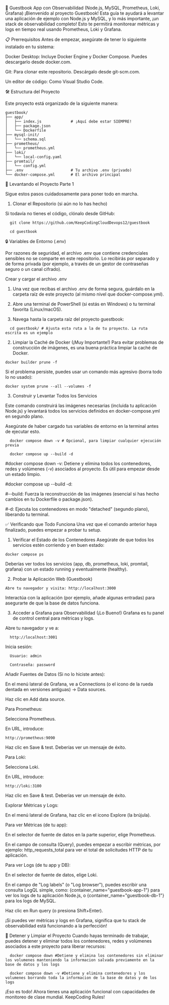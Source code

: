 🚀 Guestbook App con Observabilidad (Node.js, MySQL, Prometheus, Loki, Grafana)
¡Bienvenido al proyecto Guestbook! Esta guía te ayudará a levantar una aplicación de ejemplo con Node.js y MySQL, y lo más importante, ¡un stack de observabilidad completo! Esto te permitirá monitorear métricas y logs en tiempo real usando Prometheus, Loki y Grafana.

📋 Prerrequisitos
Antes de empezar, asegúrate de tener lo siguiente instalado en tu sistema:

Docker Desktop: Incluye Docker Engine y Docker Compose. Puedes descargarlo desde docker.com.

Git: Para clonar este repositorio. Descárgalo desde git-scm.com.

Un editor de código: Como Visual Studio Code.

🛠️ Estructura del Proyecto

Este proyecto está organizado de la siguiente manera:

```
guestbook/
├── app/
│   ├── index.js             # ¡Aquí debe estar SIEMPRE!
│   ├── package.json
│   └── Dockerfile
├── mysql-init/
│   └── schema.sql
├── prometheus/
│   └── prometheus.yml
├── loki/
│   └── local-config.yaml
├── promtail/
│   └── config.yml
├── .env                     # Tu archivo .env (privado)
└── docker-compose.yml       # El archivo principal
```

🚀 Levantando el Proyecto Parte 1

Sigue estos pasos cuidadosamente para poner todo en marcha.

1. Clonar el Repositorio (si aún no lo has hecho)

Si todavía no tienes el código, clónalo desde GitHub:

```
  git clone https://github.com/KeepCodingCloudDevops12/guestbook
  
  cd guestbook
```
🔒 Variables de Entorno (.env)

Por razones de seguridad, el archivo .env que contiene credenciales sensibles no se comparte en este repositorio. Lo recibirás por separado y de forma privada (por ejemplo, a través de un gestor de contraseñas seguro o un canal cifrado).

Crear y cargar el archivo .env

1. Una vez que recibas el archivo .env de forma segura, guárdalo en la carpeta raíz de este proyecto (al mismo nivel que docker-compose.yml).

2. Abre una terminal de PowerShell (si estás en Windows) o tu terminal favorita (Linux/macOS).

3. Navega hasta la carpeta raíz del proyecto guestbook:

```
  cd guestbook/ # Ajusta esta ruta a la de tu proyecto. La ruta escrita es un ejemplo
```

2. Limpiar la Caché de Docker (¡Muy Importante!)
Para evitar problemas de construcción de imágenes, es una buena práctica limpiar la caché de Docker.

```
docker builder prune -f
```
Si el problema persiste, puedes usar un comando más agresivo (borra todo lo no usado):
```
docker system prune --all --volumes -f
```

3.  Construir y Levantar Todos los Servicios

Este comando construirá las imágenes necesarias (incluida tu aplicación Node.js) y levantará todos los servicios definidos en docker-compose.yml en segundo plano.

Asegúrate de haber cargado tus variables de entorno en la terminal antes de ejecutar esto.

```
  docker compose down -v # Opcional, para limpiar cualquier ejecución previa
  
  docker compose up --build -d
```
  #docker compose down -v: Detiene y elimina todos los contenedores, redes y volúmenes (-v) asociados al proyecto. Es útil para empezar desde un estado limpio.

  #docker compose up --build -d:

  #--build: Fuerza la reconstrucción de las imágenes (esencial si has hecho cambios en tu Dockerfile o package.json).

  #-d: Ejecuta los contenedores en modo "detached" (segundo plano), liberando tu terminal.

✅ Verificando que Todo Funciona
Una vez que el comando anterior haya finalizado, puedes empezar a probar tu setup.

1. Verificar el Estado de los Contenedores
Asegúrate de que todos los servicios estén corriendo y en buen estado:
```
docker compose ps
```
Deberías ver todos los servicios (app, db, prometheus, loki, promtail, grafana) con un estado running y eventualmente (healthy).

2. Probar la Aplicación Web (Guestbook)
```
Abre tu navegador y visita: http://localhost:3000
```
Interactúa con la aplicación (por ejemplo, añade algunas entradas) para asegurarte de que la base de datos funciona.

3. Acceder a Grafana para Observabilidad (¡Lo Bueno!)
Grafana es tu panel de control central para métricas y logs.

  Abre tu navegador y ve a:
```
  http://localhost:3001
```
  Inicia sesión:
```
  Usuario: admin
```
```
  Contraseña: password 
```
Añadir Fuentes de Datos (Si no lo hiciste antes):

  En el menú lateral de Grafana, ve a Connections (o el icono de la rueda dentada en versiones antiguas) -> Data sources.

   Haz clic en Add data source.

  Para Prometheus:

   Selecciona Prometheus.

   En URL, introduce:
   ``` 
   http://prometheus:9090
 ```

   Haz clic en Save & test. Deberías ver un mensaje de éxito.

  Para Loki:

   Selecciona Loki.

   En URL, introduce:
   
   ```
   http://loki:3100
```

   Haz clic en Save & test. Deberías ver un mensaje de éxito.

  Explorar Métricas y Logs:

   En el menú lateral de Grafana, haz clic en el icono Explore (la brújula).

   Para ver Métricas (de tu app):

   En el selector de fuente de datos en la parte superior, elige Prometheus.

   En el campo de consulta (Query), puedes empezar a escribir métricas, por ejemplo: http_requests_total para ver el total de solicitudes HTTP de tu aplicación.

  Para ver Logs (de tu app y DB):

   En el selector de fuente de datos, elige Loki.

   En el campo de "Log labels" (o "Log browser"), puedes escribir una consulta LogQL simple, como: {container_name="guestbook-app-1"} para ver los logs de tu aplicación Node.js, o {container_name="guestbook-db-1"} para los logs de MySQL.

   Haz clic en Run query (o presiona Shift+Enter).

¡Si puedes ver métricas y logs en Grafana, significa que tu stack de observabilidad está funcionando a la perfección!

🛑 Detener y Limpiar el Proyecto
Cuando hayas terminado de trabajar, puedes detener y eliminar todos los contenedores, redes y volúmenes asociados a este proyecto para liberar recursos:
```
  docker compose down #Detiene y elimina los contenedores sin eliminar los volumenes manteniendo la informacion salvada previamente en la base de datos y los logs 
```
```  
  docker compose down -v #Detiene y elimina contenedores y los volumenes borrando toda la informacion de la base de datos y de los logs
```
¡Eso es todo! Ahora tienes una aplicación funcional con capacidades de monitoreo de clase mundial. KeepCoding Rules!
